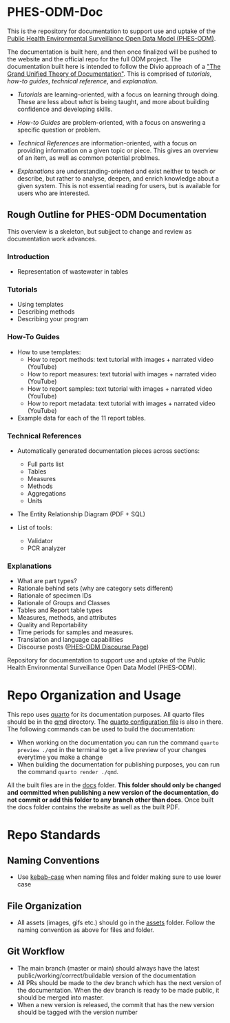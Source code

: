 # PHES-ODM-Doc

This is the repository for documentation to support use and uptake of the [Public Health Environmental Surveillance Open Data Model (PHES-ODM)](https://github.com/Big-Life-Lab/PHES-ODM).

The documentation is built here, and then once finalized will be pushed to the website and the official repo for the full ODM project. The documentation built here is intended to follow the Divio approach of a ["The Grand Unified Theory of Documentation"](https://documentation.divio.com). This is comprised of *tutorials*, *how-to guides*, *technical reference*, and *explanation*.

- *Tutorials* are learning-oriented, with a focus on learning through doing. These are less about _what_ is being taught, and more about building confidence and developing skills.

- *How-to Guides* are problem-oriented, with a focus on answering a specific question or problem. 

- *Technical References* are information-oriented, with a focus on providing information on a given topic or piece. This gives an overview of an item, as well as common potential problmes.

- *Explanations* are understanding-oriented and exist neither to teach or describe, but rather to analyse, deepen, and enrich knowledge about a given system. This is not essential reading for users, but is available for users who are interested.

## Rough Outline for PHES-ODM Documentation

This overview is a skeleton, but subjject to change and review as documentation work advances.

### Introduction 
- Representation of wastewater in tables

### Tutorials 
- Using templates 
- Describing methods 
- Describing your program 

### How-To Guides 
- How to use templates:
  * How to report methods: text tutorial with images + narrated video (YouTube)  
  * How to report measures: text tutorial with images + narrated video (YouTube) 
  * How to report samples: text tutorial with images + narrated video (YouTube) 
  * How to report metadata: text tutorial with images + narrated video (YouTube) 
- Example data for each of the 11 report tables. 

### Technical References 
- Automatically generated documentation pieces across sections: 
  * Full parts list 
  * Tables 
  * Measures 
  * Methods 
  * Aggregations 
  * Units 

- The Entity Relationship Diagram (PDF + SQL) 
- List of tools:
  * Validator 
  * PCR analyzer 

### Explanations

- What are part types? 
- Rationale behind sets (why are category sets different)
- Rationale of specimen IDs
- Rationale of Groups and Classes
- Tables and Report table types 
- Measures, methods, and attributes
- Quality and Reportability
- Time periods for samples and measures. 
- Translation and language capabilities 
- Discourse posts ([PHES-ODM Discourse Page](https://odm.discourse.group/))

Repository for documentation to support use and uptake of the Public Health Environmental Surveillance Open Data Model (PHES-ODM).

# Repo Organization and Usage

This repo uses [quarto](https://quarto.org/) for its documentation purposes. All quarto files should be in the [qmd](./qmd) directory. The [quarto configuration file](./qmd/_quarto.yml) is also in there. The following commands can be used to build the documentation:

* When working on the documentation you can run the command `quarto preview ./qmd` in the terminal to get a live preview of your changes everytime you make a change
* When building the documentation for publishing purposes, you can run the command `quarto render ./qmd`.

All the built files are in the [docs](./docs) folder. **This folder should only be changed and committed when publishing a new version of the documentation, do not commit or add this folder to any branch other than docs**. Once built the docs folder contains the website as well as the built PDF.

# Repo Standards

## Naming Conventions

* Use [kebab-case](https://www.theserverside.com/definition/Kebab-case#:~:text=Kebab%20case%20%2D%2D%20or%20kebab,properly%20convey%20a%20resource's%20meaning.) when naming files and folder making sure to use lower case

## File Organization

* All assets (images, gifs etc.) should go in the [assets](./assets) folder. Follow the naming convention as above for files and folder.

## Git Workflow

* The main branch (master or main) should always have the latest public/working/correct/buildable version of the documentation
* All PRs should be made to the dev branch which has the next version of the documentation. When the dev branch is ready to be made public, it should be merged into master.
* When a new version is released, the commit that has the new version should be tagged with the version number